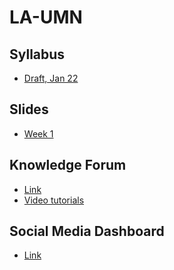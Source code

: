 LA-UMN
======


## Syllabus

- [Draft, Jan 22](https://meefen.github.io/LA-UMN/CI5330_Sec002_LA_syllabus_draft_Jan21.docx)


## Slides

- [Week 1](https://meefen.github.io/LA-UMN/slides/week1.html)

## Knowledge Forum

- [Link](kf.utoronto.ca:8080/kforum)
- [Video tutorials](http://kf.utoronto.ca:8080/kforum/about)

## Social Media Dashboard

- [Link](http://www.netvibes.com/laumn)
